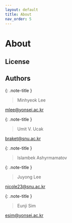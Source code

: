 ```yaml
---
layout: default
title: About
nav_order: 5 
---
```


# About

## License


## Authors

{: .note-title }
> Minhyeok Lee

[mlee@yonsei.ac.kr](mailto:mlee@yonsei.ac.kr)

{: .note-title }
> Umit V. Ucak

[braket@snu.ac.kr](mailto:braket@snu.ac.kr)

{: .note-title }
> Islambek Ashyrmamatov

{: .note-title }
> Juyong Lee

[nicole23@snu.ac.kr](mailto:nicole23@snu.ac.kr)

{: .note-title }
> Eunji Sim

[esim@yonsei.ac.kr](mailto:esim@yonsei.ac.kr)
